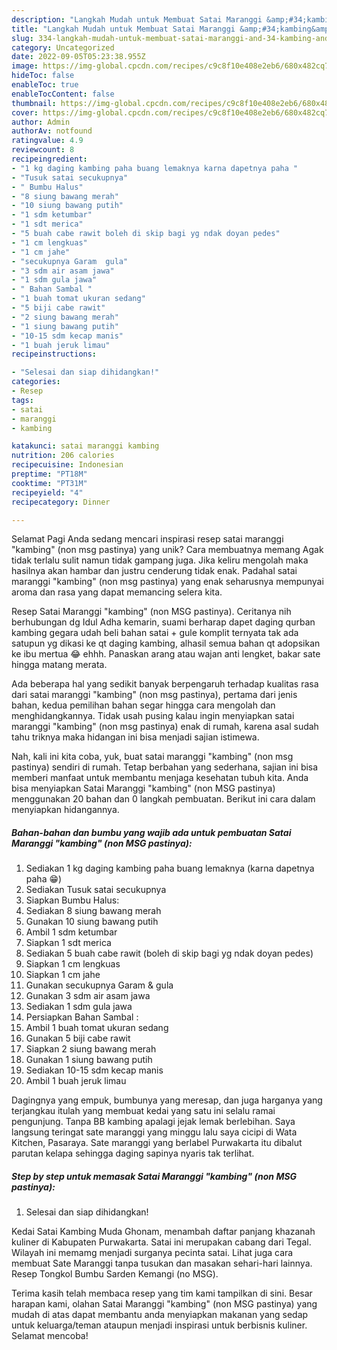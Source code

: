 ```yaml
---
description: "Langkah Mudah untuk Membuat Satai Maranggi &amp;#34;kambing&amp;#34; (non MSG pastinya) yang Lezat, Sempurna"
title: "Langkah Mudah untuk Membuat Satai Maranggi &amp;#34;kambing&amp;#34; (non MSG pastinya) yang Lezat, Sempurna"
slug: 334-langkah-mudah-untuk-membuat-satai-maranggi-and-34-kambing-and-34-non-msg-pastinya-yang-lezat-sempurna
category: Uncategorized
date: 2022-09-05T05:23:38.955Z
image: https://img-global.cpcdn.com/recipes/c9c8f10e408e2eb6/680x482cq70/satai-maranggi-kambing-non-msg-pastinya-foto-resep-utama.jpg
hideToc: false
enableToc: true
enableTocContent: false
thumbnail: https://img-global.cpcdn.com/recipes/c9c8f10e408e2eb6/680x482cq70/satai-maranggi-kambing-non-msg-pastinya-foto-resep-utama.jpg
cover: https://img-global.cpcdn.com/recipes/c9c8f10e408e2eb6/680x482cq70/satai-maranggi-kambing-non-msg-pastinya-foto-resep-utama.jpg
author: Admin
authorAv: notfound
ratingvalue: 4.9
reviewcount: 8
recipeingredient:
- "1 kg daging kambing paha buang lemaknya karna dapetnya paha "
- "Tusuk satai secukupnya"
- " Bumbu Halus"
- "8 siung bawang merah"
- "10 siung bawang putih"
- "1 sdm ketumbar"
- "1 sdt merica"
- "5 buah cabe rawit boleh di skip bagi yg ndak doyan pedes"
- "1 cm lengkuas"
- "1 cm jahe"
- "secukupnya Garam  gula"
- "3 sdm air asam jawa"
- "1 sdm gula jawa"
- " Bahan Sambal "
- "1 buah tomat ukuran sedang"
- "5 biji cabe rawit"
- "2 siung bawang merah"
- "1 siung bawang putih"
- "10-15 sdm kecap manis"
- "1 buah jeruk limau"
recipeinstructions:

- "Selesai dan siap dihidangkan!"
categories:
- Resep
tags:
- satai
- maranggi
- kambing

katakunci: satai maranggi kambing 
nutrition: 206 calories
recipecuisine: Indonesian
preptime: "PT18M"
cooktime: "PT31M"
recipeyield: "4"
recipecategory: Dinner

---
```



Selamat Pagi Anda sedang mencari inspirasi resep satai maranggi &#34;kambing&#34; (non msg pastinya) yang unik? Cara membuatnya memang Agak tidak terlalu sulit namun tidak gampang juga. Jika keliru mengolah maka hasilnya akan hambar dan justru cenderung tidak enak. Padahal satai maranggi &#34;kambing&#34; (non msg pastinya) yang enak seharusnya mempunyai aroma dan rasa yang dapat memancing selera kita.


Resep Satai Maranggi &#34;kambing&#34; (non MSG pastinya). Ceritanya nih berhubungan dg Idul Adha kemarin, suami berharap dapet daging qurban kambing gegara udah beli bahan satai + gule komplit ternyata tak ada satupun yg dikasi ke qt daging kambing, alhasil semua bahan qt adopsikan ke ibu mertua 😂 ehhh. Panaskan arang atau wajan anti lengket, bakar sate hingga matang merata.

Ada beberapa hal yang sedikit banyak berpengaruh terhadap kualitas rasa dari satai maranggi &#34;kambing&#34; (non msg pastinya), pertama dari jenis bahan, kedua pemilihan bahan segar hingga cara mengolah dan menghidangkannya. Tidak usah pusing kalau ingin menyiapkan satai maranggi &#34;kambing&#34; (non msg pastinya) enak di rumah, karena asal sudah tahu triknya maka hidangan ini bisa menjadi sajian istimewa.


Nah, kali ini kita coba, yuk, buat satai maranggi &#34;kambing&#34; (non msg pastinya) sendiri di rumah. Tetap berbahan yang sederhana, sajian ini bisa memberi manfaat untuk membantu menjaga kesehatan tubuh kita. Anda bisa menyiapkan Satai Maranggi &#34;kambing&#34; (non MSG pastinya) menggunakan 20 bahan dan 0 langkah pembuatan. Berikut ini cara dalam menyiapkan hidangannya.

<!--inarticleads1-->

##### Bahan-bahan dan bumbu yang wajib ada untuk pembuatan Satai Maranggi &#34;kambing&#34; (non MSG pastinya):

1. Sediakan 1 kg daging kambing paha buang lemaknya (karna dapetnya paha 😁)
1. Sediakan Tusuk satai secukupnya
1. Siapkan  Bumbu Halus:
1. Sediakan 8 siung bawang merah
1. Gunakan 10 siung bawang putih
1. Ambil 1 sdm ketumbar
1. Siapkan 1 sdt merica
1. Sediakan 5 buah cabe rawit (boleh di skip bagi yg ndak doyan pedes)
1. Siapkan 1 cm lengkuas
1. Siapkan 1 cm jahe
1. Gunakan secukupnya Garam &amp; gula
1. Gunakan 3 sdm air asam jawa
1. Sediakan 1 sdm gula jawa
1. Persiapkan  Bahan Sambal :
1. Ambil 1 buah tomat ukuran sedang
1. Gunakan 5 biji cabe rawit
1. Siapkan 2 siung bawang merah
1. Gunakan 1 siung bawang putih
1. Sediakan 10-15 sdm kecap manis
1. Ambil 1 buah jeruk limau


Dagingnya yang empuk, bumbunya yang meresap, dan juga harganya yang terjangkau itulah yang membuat kedai yang satu ini selalu ramai pengunjung. Tanpa BB kambing apalagi jejak lemak berlebihan. Saya langsung teringat sate maranggi yang minggu lalu saya cicipi di Wata Kitchen, Pasaraya. Sate maranggi yang berlabel Purwakarta itu dibalut parutan kelapa sehingga daging sapinya nyaris tak terlihat. 

<!--inarticleads2-->

##### Step by step untuk memasak Satai Maranggi &#34;kambing&#34; (non MSG pastinya):


1. Selesai dan siap dihidangkan!

Kedai Satai Kambing Muda Ghonam, menambah daftar panjang khazanah kuliner di Kabupaten Purwakarta. Satai ini merupakan cabang dari Tegal. Wilayah ini memamg menjadi surganya pecinta satai. Lihat juga cara membuat Sate Maranggi tanpa tusukan dan masakan sehari-hari lainnya. Resep Tongkol Bumbu Sarden Kemangi (no MSG). 

Terima kasih telah membaca resep yang tim kami tampilkan di sini. Besar harapan kami, olahan Satai Maranggi &#34;kambing&#34; (non MSG pastinya) yang mudah di atas dapat membantu anda menyiapkan makanan yang sedap untuk keluarga/teman ataupun menjadi inspirasi untuk berbisnis kuliner. Selamat mencoba!
